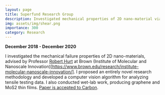 ```yaml
---
layout: page
title: Superfund Research Group
description: Investigated mechanical properties of 2D nano-material via computer vision.
img: assets/img/shear.png
importance: 300
category: Research
---
```


**December 2018 - December 2020**

I investigated the mechanical failure properties of 2D nano-materials, advised by Professor
[Robert Hurt](https://vivo.brown.edu/display/rhurt) at Brown
(Institute of Molecular and Nanoscale Innovation)[https://www.brown.edu/research/institute-molecular-nanoscale-innovation/].
I proposed an entirely novel research methodology and developed a computer vision algorithm for analyzing tensile testing data.
I also conducted wet-lab work, producing graphene and MoS2 thin films.
[Paper is accepted to Carbon](https://www.sciencedirect.com/science/article/pii/S0008622320310526).

